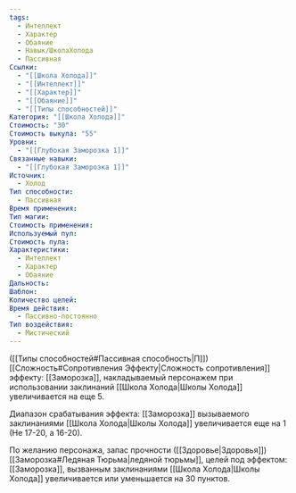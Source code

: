 ```yaml
---
tags:
  - Интеллект
  - Характер
  - Обаяние
  - Навык/ШколаХолода
  - Пассивная
Ссылки:
  - "[[Школа Холода]]"
  - "[[Интеллект]]"
  - "[[Характер]]"
  - "[[Обаяние]]"
  - "[[Типы способностей]]"
Категория: "[[Школа Холода]]"
Стоимость: "30"
Стоимость выкупа: "55"
Уровни:
  - "[[Глубокая Заморозка 1]]"
Связанные навыки:
  - "[[Глубокая Заморозка 1]]"
Источник:
  - Холод
Тип способности:
  - Пассивная
Время применения: 
Тип магии: 
Стоимость применения: 
Используемый пул: 
Стоимость пула: 
Характеристики:
  - Интеллект
  - Характер
  - Обаяние
Дальность: 
Шаблон: 
Количество целей: 
Время действия:
  - Пассивно-постоянно
Тип воздействия:
  - Мистический
---
```

([[Типы способностей#Пассивная способность|П]]) [[Сложность#Cопротивления Эффекту|Сложность сопротивления]] эффекту: [[Заморозка]], накладываемый персонажем при использовании заклинаний [[Школа Холода|Школы Холода]] увеличивается на еще 5.

Диапазон срабатывания эффекта: [[Заморозка]] вызываемого заклинаниями [[Школа Холода|Школы Холода]]  увеличивается еще на 1 (Не 17-20, а 16-20).

По желанию персонажа, запас прочности ([[Здоровье|Здоровья]]) [[Заморозка#Ледяная Тюрьма|ледяной тюрьмы]], целей под эффектом: [[Заморозка]], вызванным заклинаниями [[Школа Холода|Школы Холода]] увеличивается или уменьшается на 30 пунктов. 
